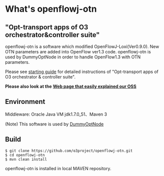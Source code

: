 # What's openflowj-otn
"Opt-transport apps of O3 orchestrator&amp;controller suite"
---

openflowj-otn is a software which modified OpenFlowJ-Loxi(Ver0.9.0). New OTN parameters are added into OpenFlow ver1.3 code.
openflowj-otn is used by DummyOptNode in order to handle OpenFlow1.3 with OTN parameters.

Please see [starting guide](http://www.o3project.org/ja/fujitsu/docs/getting_started_OPT.pdf) for detailed instructions of "Opt-transport apps of O3 orchestrator & controller suite". 

**Please also look at the** [**Web page that easily explained our OSS**](http://www.o3project.org/en/fujitsu/index.html)

Environment
--------------------------
Middleware: Oracle Java VM jdk1.7.0_51、Maven 3  

(Note) This software is used by [DummyOptNode](https://github.com/o3project/dummyOptNode)

Build
--------------------------

    $ git clone https://github.com/o3project/openflowj-otn.git
    $ cd openflowj-otn
    $ mvn clean install

openflowj-otn is installed in local MAVEN repository.
